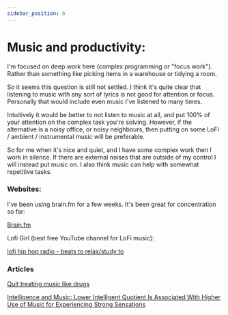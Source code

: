 ```yaml
---
sidebar_position: 6
---
```


# Music and productivity:

I'm focused on deep work here (complex programming or "focus work"). Rather than something like picking items in a warehouse or tidying a room. 

So it seems this question is still not settled. I think it's quite clear that listening to music with any sort of lyrics is not good 
for attention or focus. Personally that would include even music I've listened to many times.

Intuitively it would be better to not listen to music at all, and put 100% of your attention on the complex task you're solving. However, 
if the alternative is a noisy office, or noisy neighbours, then putting on some LoFi / ambient / instrumental music will be preferable. 

So for me when it's nice and quiet, and I have some complex work then I work in silence. If there are external noises that are outside of my control I will
 instead put music on. I also think music can help with somewhat repetitive tasks.

### Websites:

I've been using brain.fm for a few weeks. It's been great for concentration so far:

[Brain.fm](https://www.brain.fm/)


Lofi Girl (best free YouTube channel for LoFi music):

[lofi hip hop radio - beats to relax/study to](https://www.youtube.com/watch?v=jfKfPfyJRdk)



### Articles

[Quit treating music like drugs](https://nicksaraev.medium.com/quit-treating-music-like-drugs-52f13ab8ecf0)

[Intelligence and Music: Lower Intelligent Quotient Is Associated With Higher Use of Music for Experiencing Strong Sensations](https://journals.sagepub.com/doi/10.1177/0276237420951414)
